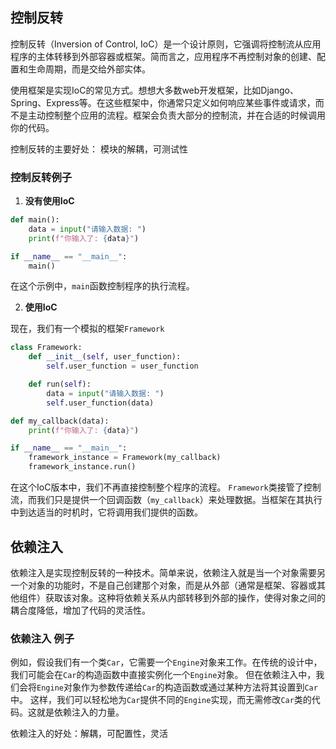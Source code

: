 ## 控制反转

控制反转（Inversion of Control, IoC）是一个设计原则，它强调将控制流从应用程序的主体转移到外部容器或框架。简而言之，应用程序不再控制对象的创建、配置和生命周期，而是交给外部实体。

使用框架是实现IoC的常见方式。想想大多数web开发框架，比如Django、Spring、Express等。在这些框架中，你通常只定义如何响应某些事件或请求，而不是主动控制整个应用的流程。框架会负责大部分的控制流，并在合适的时候调用你的代码。

控制反转的主要好处： 模块的解耦，可测试性
### 控制反转例子
1. **没有使用IoC**

```python
def main():
    data = input("请输入数据: ")
    print(f"你输入了: {data}")

if __name__ == "__main__":
    main()
```

在这个示例中，`main`函数控制程序的执行流程。

2. **使用IoC**

现在，我们有一个模拟的框架`Framework`

```python
class Framework:
    def __init__(self, user_function):
        self.user_function = user_function

    def run(self):
        data = input("请输入数据: ")
        self.user_function(data)

def my_callback(data):
    print(f"你输入了: {data}")

if __name__ == "__main__":
    framework_instance = Framework(my_callback)
    framework_instance.run()
```

在这个IoC版本中，我们不再直接控制整个程序的流程。
`Framework`类接管了控制流，而我们只是提供一个回调函数（`my_callback`）来处理数据。当框架在其执行中到达适当的时机时，它将调用我们提供的函数。

## 依赖注入

依赖注入是实现控制反转的一种技术。简单来说，依赖注入就是当一个对象需要另一个对象的功能时，不是自己创建那个对象，而是从外部（通常是框架、容器或其他组件）获取该对象。这种将依赖关系从内部转移到外部的操作，使得对象之间的耦合度降低，增加了代码的灵活性。
### 依赖注入 例子
例如，假设我们有一个类`Car`，它需要一个`Engine`对象来工作。在传统的设计中，我们可能会在`Car`的构造函数中直接实例化一个`Engine`对象。
但在依赖注入中，我们会将`Engine`对象作为参数传递给`Car`的构造函数或通过某种方法将其设置到`Car`中。
这样，我们可以轻松地为`Car`提供不同的`Engine`实现，而无需修改`Car`类的代码。这就是依赖注入的力量。

依赖注入的好处：解耦，可配置性，灵活



